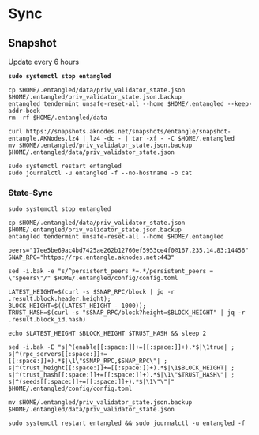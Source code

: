 # Sync

## Snapshot

Update every 6 hours

<pre><code><strong>sudo systemctl stop entangled
</strong><strong>
</strong>cp $HOME/.entangled/data/priv_validator_state.json $HOME/.entangled/priv_validator_state.json.backup 
entangled tendermint unsafe-reset-all --home $HOME/.entangled --keep-addr-book
rm -rf $HOME/.entangled/data 

curl https://snapshots.aknodes.net/snapshots/entangle/snapshot-entangle.AKNodes.lz4 | lz4 -dc - | tar -xf - -C $HOME/.entangled
mv $HOME/.entangled/priv_validator_state.json.backup $HOME/.entangled/data/priv_validator_state.json 

sudo systemctl restart entangled
sudo journalctl -u entangled -f --no-hostname -o cat
</code></pre>

### State-Sync



```
sudo systemctl stop entangled

cp $HOME/.entangled/data/priv_validator_state.json $HOME/.entangled/priv_validator_state.json.backup
entangled tendermint unsafe-reset-all --home $HOME/.entangled

peers="17ee5be69ac4bd7425ae262b12760ef5953ce4f0@167.235.14.83:14456"  
SNAP_RPC="https://rpc.entangle.aknodes.net:443"

sed -i.bak -e "s/^persistent_peers *=.*/persistent_peers = \"$peers\"/" $HOME/.entangled/config/config.toml 

LATEST_HEIGHT=$(curl -s $SNAP_RPC/block | jq -r .result.block.header.height);
BLOCK_HEIGHT=$((LATEST_HEIGHT - 1000));
TRUST_HASH=$(curl -s "$SNAP_RPC/block?height=$BLOCK_HEIGHT" | jq -r .result.block_id.hash) 

echo $LATEST_HEIGHT $BLOCK_HEIGHT $TRUST_HASH && sleep 2

sed -i.bak -E "s|^(enable[[:space:]]+=[[:space:]]+).*$|\1true| ;
s|^(rpc_servers[[:space:]]+=[[:space:]]+).*$|\1\"$SNAP_RPC,$SNAP_RPC\"| ;
s|^(trust_height[[:space:]]+=[[:space:]]+).*$|\1$BLOCK_HEIGHT| ;
s|^(trust_hash[[:space:]]+=[[:space:]]+).*$|\1\"$TRUST_HASH\"| ;
s|^(seeds[[:space:]]+=[[:space:]]+).*$|\1\"\"|" $HOME/.entangled/config/config.toml

mv $HOME/.entangled/priv_validator_state.json.backup $HOME/.entangled/data/priv_validator_state.json

sudo systemctl restart entangled && sudo journalctl -u entangled -f
```
